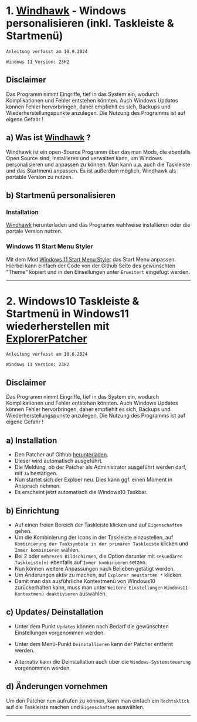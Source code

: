 # 1. [Windhawk](https://windhawk.net/) - Windows personalisieren (inkl. Taskleiste & Startmenü)


`Anleitung verfasst am 10.9.2024`

`Windows 11 Version: 23H2`


## Disclaimer

Das Programm nimmt Eingriffe, tief in das System ein, wodurch Komplikationen und Fehler entstehen könnten.
Auch Windows Updates können Fehler hervorbringen, daher empfiehlt es sich, Backups und Wiederherstellungspunkte anzulegen.
Die Nutzung des Programms ist auf eigene Gefahr !


## a) Was ist [Windhawk](https://windhawk.net/) ?

Windhawk ist ein open-Source Programm über das man Mods, die ebenfalls Open Source sind, installieren und verwalten kann, um Windows personalisieren und anpassen zu können.
Man kann u.a. auch die Taskleiste und das Startmenü anpassen.
Es ist außerdem möglich, Windhawk als portable Version zu nutzen.


## b) Startmenü personalisieren

### Installation
[Windhawk](https://windhawk.net/) herunterladen und das Programm wahlweise installieren oder die portale Version nutzen.

### Windows 11 Start Menu Styler
Mit dem Mod [Windows 11 Start Menu Styler](https://windhawk.net/mods/windows-11-start-menu-styler) das Start Menu anpassen.
Hierbei kann einfach der Code von der Github Seite des gewünschten "Theme" kopiert und in den Einsellungen unter `Erweitert` eingefügt werden.


-----------------------------------------------------------------------------------------------------------------


# 2. Windows10 Taskleiste & Startmenü in Windows11 wiederherstellen mit [ExplorerPatcher](https://github.com/valinet/ExplorerPatcher)


`Anleitung verfasst am 10.6.2024`

`Windows 11 Version: 23H2`


## Disclaimer

Das Programm nimmt Eingriffe, tief in das System ein, wodurch Komplikationen und Fehler entstehen könnten.
Auch Windows Updates können Fehler hervorbringen, daher empfiehlt es sich, Backups und Wiederherstellungspunkte anzulegen.
Die Nutzung des Programms ist auf eigene Gefahr !


## a) Installation

- Den Patcher auf Github [herunterladen](https://github.com/valinet/ExplorerPatcher).
- Dieser wird automatisch ausgeführt.
- Die Meldung, ob der Patcher als Administrator ausgeführt werden darf, mit `Ja` bestätigen.
- Nun startet sich der Exploer neu. Dies kann ggf. einen Moment in Anspruch nehmen.
- Es erscheint jetzt automatisch die Windows10 Taskbar.


## b) Einrichtung

- Auf einen freien Bereich der Taskleiste klicken und auf `Eigenschaften` gehen.
- Um die Kombinierung der Icons in der Taskleiste einzustellen, auf `Kombinierung der Tasksymbole in der primären Taskleiste` klicken und `Immer kombinieren` wählen.
- Bei 2 oder `mehreren Bildschirmen`, die Option darunter mit `sekundären Taskleiste(n)` ebenfalls auf `Immer kombinieren` setzen.
- Nun können weitere Anpassungen nach Belieben getätigt werden.
- Um Änderungen aktiv zu machen, auf `Explorer neustarten *` klicken.
- Damit man das ausführliche Kontextmenü von Windows10 zurückerhalten kann, muss man unter `Weitere Einstellungen` `Windows11-Kontextmenü deaktivieren` auswählen.


## c) Updates/ Deinstallation

- Unter dem Punkt `Updates` können nach Bedarf die gewünschten Einstellungen vorgenommen werden.

- Unter dem Menü-Punkt `Deinstallieren` kann der Patcher entfernt werden.
- Alternativ kann die Deinstallation auch über die `Windows-Systemsteuerung` vorgenommen werden.


## d) Änderungen vornehmen

Um den Patcher nun aufrufen zu können, kann man einfach ein `Rechtsklick` auf die Taskleiste machen und `Eigenschaften` auswählen.


-----------------------------------------------------------------------------------------------------------------
